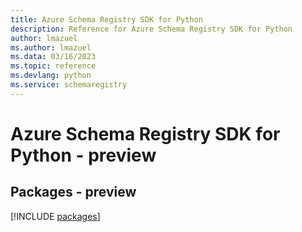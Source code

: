 ```yaml
---
title: Azure Schema Registry SDK for Python
description: Reference for Azure Schema Registry SDK for Python
author: lmazuel
ms.author: lmazuel
ms.data: 03/16/2023
ms.topic: reference
ms.devlang: python
ms.service: schemaregistry
---
```

# Azure Schema Registry SDK for Python - preview
## Packages - preview
[!INCLUDE [packages](schema-registry-index.md)]
